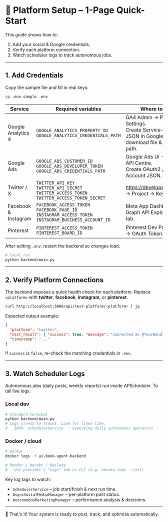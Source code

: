 # 🚀 Platform Setup – 1-Page Quick-Start

This guide shows how to:
1. Add your social & Google credentials.
2. Verify each platform connection.
3. Watch scheduler logs to track autonomous jobs.

---

## 1. Add Credentials

Copy the sample file and fill in real keys:
```bash
cp .env.sample .env
```

| Service | Required variables | Where to obtain |
|---------|--------------------|-----------------|
| Google Analytics 4 | `GOOGLE_ANALYTICS_PROPERTY_ID`  <br>`GOOGLE_ANALYTICS_CREDENTIALS_PATH` | GA4 Admin → Property Settings.<br>Create Service-Account JSON in Google Cloud → download file & point the path. |
| Google Ads | `GOOGLE_ADS_CUSTOMER_ID` <br>`GOOGLE_ADS_DEVELOPER_TOKEN` <br>`GOOGLE_ADS_CREDENTIALS_PATH` | Google Ads UI → Tools → API Centre.<br>Create OAuth2 / Service-Account JSON. |
| Twitter / X | `TWITTER_API_KEY` <br>`TWITTER_API_SECRET` <br>`TWITTER_ACCESS_TOKEN` <br>`TWITTER_ACCESS_TOKEN_SECRET` | https://developer.twitter.com → Project → Keys & Tokens. |
| Facebook & Instagram | `FACEBOOK_ACCESS_TOKEN` <br>`FACEBOOK_PAGE_ID` <br>`INSTAGRAM_ACCESS_TOKEN` <br>`INSTAGRAM_BUSINESS_ACCOUNT_ID` | Meta App Dashboard → Graph API Explorer & Pages tab. |
| Pinterest | `PINTEREST_ACCESS_TOKEN` <br>`PINTEREST_BOARD_ID` | Pinterest Dev Portal → Apps → OAuth Token. |

After editing `.env`, restart the backend so changes load.

```bash
# local run
python backend/main.py
```

---

## 2. Verify Platform Connections

The backend exposes a quick health check for each platform.
Replace `<platform>` with **twitter**, **facebook**, **instagram**, or **pinterest**.

```bash
curl http://localhost:5000/api/test-platform/<platform> | jq
```
Expected output example:
```json
{
  "platform": "twitter",
  "test_result": { "success": true, "message": "Connected as @YourHandle" },
  "timestamp": "..."
}
```
If `success` is `false`, re-check the matching credentials in `.env`.

---

## 3. Watch Scheduler Logs

Autonomous jobs (daily posts, weekly reports) run inside APScheduler.
To tail live logs:

### Local dev
```bash
# Standard terminal
python backend/main.py
# Logs stream to stdout. Look for lines like:
#   INFO  SchedulerService  - Executing daily autonomous operation
```

### Docker / cloud
```bash
# Docker
docker logs -f ai-book-agent-backend

# Render / Heroku / Railway
#   Use provider's "Logs" tab or CLI (e.g. heroku logs --tail).
```

Key log tags to watch:
* `SchedulerService` – job start/finish & next run time.
* `AsyncSocialMediaManager` – per-platform post status.
* `AutonomousMarketingManager` – performance analysis & decisions.

---

🎉  That's it!  Your system is ready to post, track, and optimise automatically. 